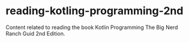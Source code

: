 # reading-kotling-programming-2nd
Content related to reading the book Kotlin Programming The Big Nerd Ranch Guid 2nd Edition.
